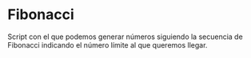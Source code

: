 # Fibonacci
Script con el que podemos generar números siguiendo la secuencia de Fibonacci indicando el número límite al que queremos llegar.

